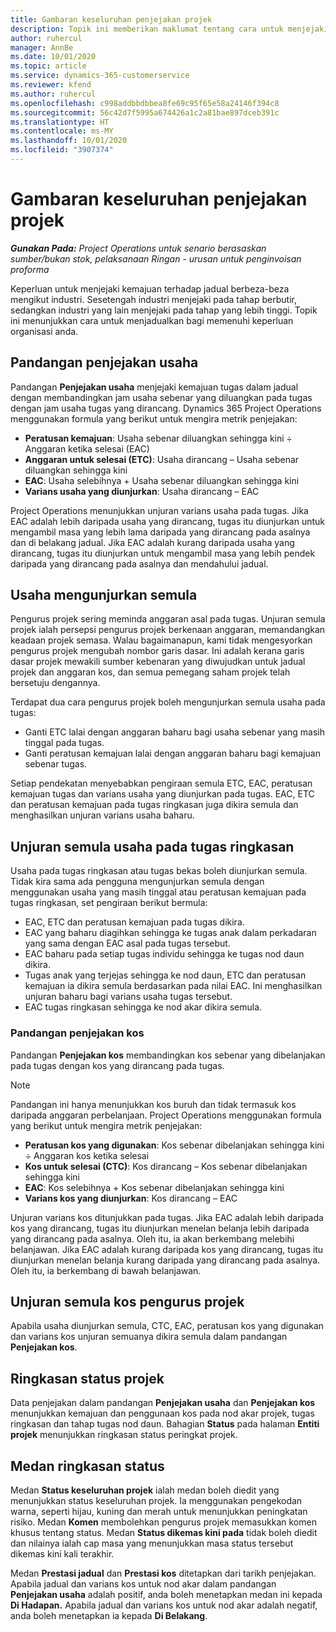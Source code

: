 ```yaml
---
title: Gambaran keseluruhan penjejakan projek
description: Topik ini memberikan maklumat tentang cara untuk menjejaki kemajuan projek dan penggunaan kos.
author: ruhercul
manager: AnnBe
ms.date: 10/01/2020
ms.topic: article
ms.service: dynamics-365-customerservice
ms.reviewer: kfend
ms.author: ruhercul
ms.openlocfilehash: c998addbbdbbea8fe69c95f65e58a24146f394c8
ms.sourcegitcommit: 56c42d7f5995a674426a1c2a81bae897dceb391c
ms.translationtype: HT
ms.contentlocale: ms-MY
ms.lasthandoff: 10/01/2020
ms.locfileid: "3907374"
---
```

# <a name="project-tracking-overview"></a>Gambaran keseluruhan penjejakan projek

_**Gunakan Pada:** Project Operations untuk senario berasaskan sumber/bukan stok, pelaksanaan Ringan - urusan untuk penginvoisan proforma_

Keperluan untuk menjejaki kemajuan terhadap jadual berbeza-beza mengikut industri. Sesetengah industri menjejaki pada tahap berbutir, sedangkan industri yang lain menjejaki pada tahap yang lebih tinggi. Topik ini menunjukkan cara untuk menjadualkan bagi memenuhi keperluan organisasi anda.

## <a name="effort-tracking-view"></a>Pandangan penjejakan usaha

Pandangan **Penjejakan usaha** menjejaki kemajuan tugas dalam jadual dengan membandingkan jam usaha sebenar yang diluangkan pada tugas dengan jam usaha tugas yang dirancang. Dynamics 365 Project Operations menggunakan formula yang berikut untuk mengira metrik penjejakan:

- **Peratusan kemajuan**:  Usaha sebenar diluangkan sehingga kini ÷ Anggaran ketika selesai (EAC) 
- **Anggaran untuk selesai (ETC)**: Usaha dirancang – Usaha sebenar diluangkan sehingga kini 
- **EAC**: Usaha selebihnya + Usaha sebenar diluangkan sehingga kini 
- **Varians usaha yang diunjurkan**: Usaha dirancang – EAC

Project Operations menunjukkan unjuran varians usaha pada tugas. Jika EAC adalah lebih daripada usaha yang dirancang, tugas itu diunjurkan untuk mengambil masa yang lebih lama daripada yang dirancang pada asalnya dan di belakang jadual. Jika EAC adalah kurang daripada usaha yang dirancang, tugas itu diunjurkan untuk mengambil masa yang lebih pendek daripada yang dirancang pada asalnya dan mendahului jadual.

## <a name="reprojecting-effort"></a>Usaha mengunjurkan semula

Pengurus projek sering meminda anggaran asal pada tugas. Unjuran semula projek ialah persepsi pengurus projek berkenaan anggaran, memandangkan keadaan projek semasa. Walau bagaimanapun, kami tidak mengesyorkan pengurus projek mengubah nombor garis dasar. Ini adalah kerana garis dasar projek mewakili sumber kebenaran yang diwujudkan untuk jadual projek dan anggaran kos, dan semua pemegang saham projek telah bersetuju dengannya.

Terdapat dua cara pengurus projek boleh mengunjurkan semula usaha pada tugas:

- Ganti ETC lalai dengan anggaran baharu bagi usaha sebenar yang masih tinggal pada tugas. 
- Ganti peratusan kemajuan lalai dengan anggaran baharu bagi kemajuan sebenar tugas.

Setiap pendekatan menyebabkan pengiraan semula ETC, EAC, peratusan kemajuan tugas dan varians usaha yang diunjurkan pada tugas. EAC, ETC dan peratusan kemajuan pada tugas ringkasan juga dikira semula dan menghasilkan unjuran varians usaha baharu.

## <a name="reprojection-of-effort-on-summary-tasks"></a>Unjuran semula usaha pada tugas ringkasan

Usaha pada tugas ringkasan atau tugas bekas boleh diunjurkan semula. Tidak kira sama ada pengguna mengunjurkan semula dengan menggunakan usaha yang masih tinggal atau peratusan kemajuan pada tugas ringkasan, set pengiraan berikut bermula:

- EAC, ETC dan peratusan kemajuan pada tugas dikira.
- EAC yang baharu diagihkan sehingga ke tugas anak dalam perkadaran yang sama dengan EAC asal pada tugas tersebut.
- EAC baharu pada setiap tugas individu sehingga ke tugas nod daun dikira. 
- Tugas anak yang terjejas sehingga ke nod daun, ETC dan peratusan kemajuan ia dikira semula berdasarkan pada nilai EAC. Ini menghasilkan unjuran baharu bagi varians usaha tugas tersebut. 
- EAC tugas ringkasan sehingga ke nod akar dikira semula.

### <a name="cost-tracking-view"></a>Pandangan penjejakan kos 

Pandangan **Penjejakan kos** membandingkan kos sebenar yang dibelanjakan pada tugas dengan kos yang dirancang pada tugas. 

> [!NOTE]
> Pandangan ini hanya menunjukkan kos buruh dan tidak termasuk kos daripada anggaran perbelanjaan. Project Operations menggunakan formula yang berikut untuk mengira metrik penjejakan:

- **Peratusan kos yang digunakan**: Kos sebenar dibelanjakan sehingga kini ÷ Anggaran kos ketika selesai
- **Kos untuk selesai (CTC)**: Kos dirancang – Kos sebenar dibelanjakan sehingga kini
- **EAC**: Kos selebihnya + Kos sebenar dibelanjakan sehingga kini
- **Varians kos yang diunjurkan**: Kos dirancang – EAC

Unjuran varians kos ditunjukkan pada tugas. Jika EAC adalah lebih daripada kos yang dirancang, tugas itu diunjurkan menelan belanja lebih daripada yang dirancang pada asalnya. Oleh itu, ia akan berkembang melebihi belanjawan. Jika EAC adalah kurang daripada kos yang dirancang, tugas itu diunjurkan menelan belanja kurang daripada yang dirancang pada asalnya. Oleh itu, ia berkembang di bawah belanjawan.

## <a name="project-managers-reprojection-of-cost"></a>Unjuran semula kos pengurus projek

Apabila usaha diunjurkan semula, CTC, EAC, peratusan kos yang digunakan dan varians kos unjuran semuanya dikira semula dalam pandangan **Penjejakan kos**.

## <a name="project-status-summary"></a>Ringkasan status projek

Data penjejakan dalam pandangan **Penjejakan usaha** dan **Penjejakan kos** menunjukkan kemajuan dan penggunaan kos pada nod akar projek, tugas ringkasan dan tahap tugas nod daun. Bahagian **Status** pada halaman **Entiti projek** menunjukkan ringkasan status peringkat projek.

## <a name="status-summary-fields"></a>Medan ringkasan status

Medan **Status keseluruhan projek** ialah medan boleh diedit yang menunjukkan status keseluruhan projek. Ia menggunakan pengekodan warna, seperti hijau, kuning dan merah untuk menunjukkan peningkatan risiko. Medan **Komen** membolehkan pengurus projek memasukkan komen khusus tentang status. Medan **Status dikemas kini pada** tidak boleh diedit dan nilainya ialah cap masa yang menunjukkan masa status tersebut dikemas kini kali terakhir.

Medan **Prestasi jadual** dan **Prestasi kos** ditetapkan dari tarikh penjejakan. Apabila jadual dan varians kos untuk nod akar dalam pandangan **Penjejakan usaha** adalah positif, anda boleh menetapkan medan ini kepada **Di Hadapan.** Apabila jadual dan varians kos untuk nod akar adalah negatif, anda boleh menetapkan ia kepada **Di Belakang**.
